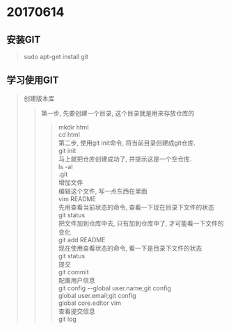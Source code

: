 # 20170614
## 安装GIT
> sudo apt-get install git

## 学习使用GIT
>   创建版本库    
>> 第一步, 先要创建一个目录, 这个目录就是用来存放仓库的  
>>> mkdir html     
>>> cd html  
>> 第二步, 使用git init命令, 将当前目录创建成git仓库.  
>>> git init  
>> 马上就把仓库创建成功了, 并提示这是一个空仓库.  
>>> ls -al  
>>> .git  
> 增加文件  
>> 编辑这个文件, 写一点东西在里面  
>>> vim README  
>> 先用查看当前状态的命令, 查看一下现在目录下文件的状态  
>>> git status  
>> 把文件加到仓库中去, 只有加到仓库中了, 才可能看一下文件的变化  
>>> git add README  
>> 现在使用查看状态的命令, 看一下是目录下文件的状态  
>>> git status  
>> 提交  
>>> git commit  
>> 配置用户信息  
>>> git config --global user.name;git config   
>>> global user.email;git config   
>>> global core.editor vim  
>> 查看提交信息  
>>> git log  
